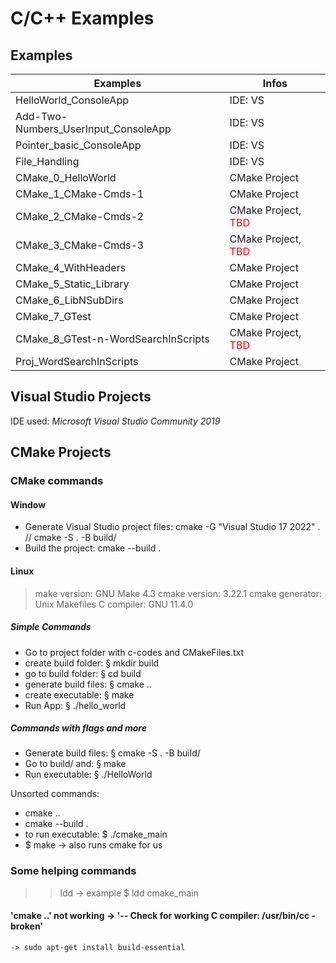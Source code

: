 # C/C++ Examples

## Examples
| Examples                             | Infos                                               |
| ------------------------------------ | --------------------------------------------------- |
| HelloWorld_ConsoleApp                | IDE: VS                                             |
| Add-Two-Numbers_UserInput_ConsoleApp | IDE: VS                                             |
| Pointer_basic_ConsoleApp             | IDE: VS                                             |
| File_Handling                        | IDE: VS                                             |
| CMake_0_HelloWorld                   | CMake Project                                       |
| CMake_1_CMake-Cmds-1                 | CMake Project                                       |
| CMake_2_CMake-Cmds-2                 | CMake Project, <span style="color: red;">TBD</span> |
| CMake_3_CMake-Cmds-3                 | CMake Project, <span style="color: red;">TBD</span> |
| CMake_4_WithHeaders                  | CMake Project                                       |
| CMake_5_Static_Library               | CMake Project                                       |
| CMake_6_LibNSubDirs                  | CMake Project                                       |
| CMake_7_GTest                        | CMake Project                                       |
| CMake_8_GTest-n-WordSearchInScripts  | CMake Project, <span style="color: red;">TBD</span> |
| Proj_WordSearchInScripts             | CMake Project                                       |

## Visual Studio Projects
IDE used: *Microsoft Visual Studio Community 2019*

## CMake Projects
### CMake commands
#### Window
- Generate Visual Studio project files: cmake -G "Visual Studio 17 2022" .  //  cmake -S . -B build/
- Build the project: cmake --build .

#### Linux
> make version: GNU Make 4.3
> cmake version: 3.22.1
> cmake generator: Unix Makefiles
> C compiler: GNU 11.4.0

##### Simple Commands
- Go to project folder with c-codes and CMakeFiles.txt
- create build folder: § mkdir build
- go to build folder: § cd build
- generate build files: § cmake ..
- create executable: § make
- Run App: § ./hello_world

##### Commands with flags and more
- Generate build files: § cmake -S . -B build/
- Go to build/ and: § make
- Run executable: § ./HelloWorld

Unsorted commands:
- cmake ..
- cmake --build .
- to run executable: $ ./cmake_main
- $ make -> also runs cmake for us

### Some helping commands
>> ldd <project name>    -> example $ ldd cmake_main

#### 'cmake ..' not working -> '-- Check for working C compiler: /usr/bin/cc - broken'
    -> sudo apt-get install build-essential

